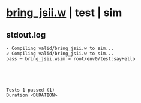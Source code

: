 # [bring_jsii.w](../../../../../examples/tests/valid/bring_jsii.w) | test | sim

## stdout.log
```log
- Compiling valid/bring_jsii.w to sim...
✔ Compiling valid/bring_jsii.w to sim...
pass ─ bring_jsii.wsim » root/env0/test:sayHello
 




Tests 1 passed (1) 
Duration <DURATION>

```

